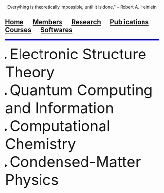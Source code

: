 <p align="center">
  Everything is theoretically impossible, until it is done." – Robert A. Heinlein
</p>

## [Home](index.md)<img src="test_space.png" width="30" height="1">[Members](members.md)<img src="test_space.png" width="30" height="1">[<ins>Research</ins>](research.md)<img src="test_space.png" width="30" height="1">[Publications](Publications)<img src="test_space.png" width="30" height="1">[Courses](courses.md)<img src="test_space.png" width="30" height="1">[Softwares](softwares.md)

<hr style="border:2px solid blue">

<details>
<summary> <font size="10"> Electronic Structure Theory </font> </summary>
  
under construction!

</details>

<details>
<summary> <font size="10"> Quantum Computing and Information </font> </summary>
  
under construction!

</details>

<details>
<summary> <font size="10"> Computational Chemistry </font> </summary>
  
under construction!

</details>

<details>
<summary> <font size="10"> Condensed-Matter Physics </font> </summary>
  
under construction!

</details>
